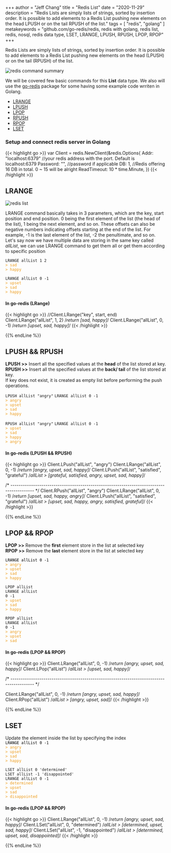 +++
author = "Jeff Chang"
title = "Redis List"
date = "2020-11-29"
description = "Redis Lists are simply lists of strings, sorted by insertion order. It is possible to add elements to a Redis List pushing new elements on the head LPUSH or on the tail RPUSH of the list."
tags = [
    "redis", "golang"
]
metakeywords = "github.com/go-redis/redis, redis with golang, redis list, redis, nosql, redis data type, LSET, LRANGE, LPUSH, RPUSH, LPOP, RPOP"
+++

Redis Lists are simply lists of strings, sorted by insertion order. It is possible to add elements to a Redis List pushing new elements on the head (LPUSH) or on the tail (RPUSH) of the list.

![redis command summary](/images/redis-list_summary.JPG)

We will be covered few basic commands for this **List** data type. We also will use the [go-redis](https://github.com/go-redis/redis) package for some having some example code wrriten in Golang.

* [LRANGE](#LRANGE)
* [LPUSH](#LPUSH-RPUSH)
* [LPOP](#LPOP-RPOP)
* [RPUSH](#LPUSH-RPUSH)
* [RPOP](#LPOP-RPOP)
* [LSET](#LSET)

### Setup and connect redis server in Golang
{{< highlight go >}}
var Client = redis.NewClient(&redis.Options{
	Addr:        "localhost:6379" //your redis address with the port. Default is localhost:6379
	Password:    "", //password if applicable
	DB:          1, //Redis offering 16 DB in total. 0 ~ 15 will be alright
	ReadTimeout: 10 * time.Minute,
})
{{< /highlight >}}

## LRANGE<a name="LRANGE"></a>
![redis list](/images/redis-list_1.JPG)

LRANGE command basically takes in 3 parameters, which are the key, start position and end position. 0 being the first element of the list (the head of the list), 1 being the next element, and so on. These offsets can also be negative numbers indicating offsets starting at the end of the list. For example, -1 is the last element of the list, -2 the penultimate, and so on.
Let's say now we have multiple data are storing in the same key called *allList*, we can use LRANGE command to get them all or get them according to specific position

<code>LRANGE allList 1 2</code>
<code style="display:block; color:#ED9D1F">> sad</code>
<code style="display:block; color:#ED9D1F">> happy</code>

<code>LRANGE allList 0 -1</code>
<code style="display:block; color:#ED9D1F">> upset</code>
<code style="display:block; color:#ED9D1F">> sad</code>
<code style="display:block; color:#ED9D1F">> happy</code>

#### In go-redis (LRange)
{{< highlight go >}}
//Client.LRange("key", start, end)
Client.LRange("allList", 1, 2) /*return [sad, happy]*/
Client.LRange("allList", 0, -1) /*return [upset, sad, happy]*/
{{< /highlight >}}

{{% endLine %}}

## LPUSH && RPUSH<a name="LPUSH-RPUSH"></a>
<p><strong>LPUSH >></strong> Insert all the specified values at the <strong>head</strong> of the list stored at key.<br/>
<strong>RPUSH >></strong> Insert all the specified values at the <strong>back/ tail</strong> of the list stored at key.<br/>
If key does not exist, it is created as empty list before performing the push operations.</p>

<code>LPUSH allList "angry"</code>
<code>LRANGE allList 0 -1</code>
<code style="display:block; color:#ED9D1F">> angry</code>
<code style="display:block; color:#ED9D1F">> upset</code>
<code style="display:block; color:#ED9D1F">> sad</code>
<code style="display:block; color:#ED9D1F">> happy</code>

<code>RPUSH allList "angry"</code>
<code>LRANGE allList 0 -1</code>
<code style="display:block; color:#ED9D1F">> upset</code>
<code style="display:block; color:#ED9D1F">> sad</code>
<code style="display:block; color:#ED9D1F">> happy</code>
<code style="display:block; color:#ED9D1F">> angry</code>

#### In go-redis (LPUSH && RPUSH)
{{< highlight go >}}
Client.LPush("allList", "angry") 
Client.LRange("allList", 0, -1) /*return [angry, upset, sad, happy]*/
Client.LPush("allList", "satisfied", "grateful") /*allList > [grateful, satisfied, angry, upset, sad, happy]*/

/* ----------------------------------------------------------------------------------------- */
Client.RPush("allList", "angry") 
Client.LRange("allList", 0, -1) /*return [upset, sad, happy, angry]*/
Client.LPush("allList", "satisfied", "grateful") /*allList > [upset, sad, happy, angry, satisfied, grateful]*/
{{< /highlight >}}

{{% endLine %}}

## LPOP && RPOP<a name="LPOP-RPOP"></a>
<p><strong>LPOP >></strong> Remove the <strong>first</strong> element store in the list at selected key<br/>
<strong>RPOP >></strong> Remove the <strong>last</strong> element store in the list at selected key<br/>

<code style="display:block; color: black">LRANGE allList 0 -1</code>
<code style="display:block; color:#ED9D1F">> angry</code>
<code style="display:block; color:#ED9D1F">> upset</code>
<code style="display:block; color:#ED9D1F">> sad</code>
<code style="display:block; color:#ED9D1F">> happy</code>

<code style="display:block;">LPOP allList</code>
<code>LRANGE allList 0 -1</code>
<code style="display:block; color:#ED9D1F">> upset</code>
<code style="display:block; color:#ED9D1F">> sad</code>
<code style="display:block; color:#ED9D1F">> happy</code>

<code style="display:block;">RPOP allList</code>
<code>LRANGE allList 0 -1</code>
<code style="display:block; color:#ED9D1F">> angry</code>
<code style="display:block; color:#ED9D1F">> upset</code>
<code style="display:block; color:#ED9D1F">> sad</code>

#### In go-redis (LPOP && RPOP)
{{< highlight go >}}
Client.LRange("allList", 0, -1) /*return [angry, upset, sad, happy]*/
Client.LPop("allList") /*allList > [upset, sad, happy]*/

/* ----------------------------------------------------------------------------------------- */

Client.LRange("allList", 0, -1) /*return [angry, upset, sad, happy]*/
Client.RPop("allList") /*allList > [angry, upset, sad]*/
{{< /highlight >}}

{{% endLine %}}

## LSET<a name="LSET"></a>
Update the element inside the list by specifying the index
<code style="display:block; color: black">LRANGE allList 0 -1</code>
<code style="display:block; color:#ED9D1F">> angry</code>
<code style="display:block; color:#ED9D1F">> upset</code>
<code style="display:block; color:#ED9D1F">> sad</code>
<code style="display:block; color:#ED9D1F">> happy</code>

<code style="display:block;">LSET allList 0 'determined'</code>
<code style="display:block;">LSET allList -1 'disappointed'</code>
<code>LRANGE allList 0 -1</code>
<code style="display:block; color:#ED9D1F">> determined</code>
<code style="display:block; color:#ED9D1F">> upset</code>
<code style="display:block; color:#ED9D1F">> sad</code>
<code style="display:block; color:#ED9D1F">> disappointed</code>

#### In go-redis (LPOP && RPOP)
{{< highlight go >}}
Client.LRange("allList", 0, -1) /*return [angry, upset, sad, happy]*/
Client.LSet("allList", 0, "determined") /*allList > [determined, upset, sad, happy]*/
Client.LSet("allList", -1, "disappointed") /*allList > [determined, upset, sad, disappointed]*/
{{< /highlight >}}

{{% endLine %}}

<div class="fb-comments" data-href="https://jeffdevslife.com/post/redis-list/" data-numposts="5" data-width="" data-lazy="true"></div>


